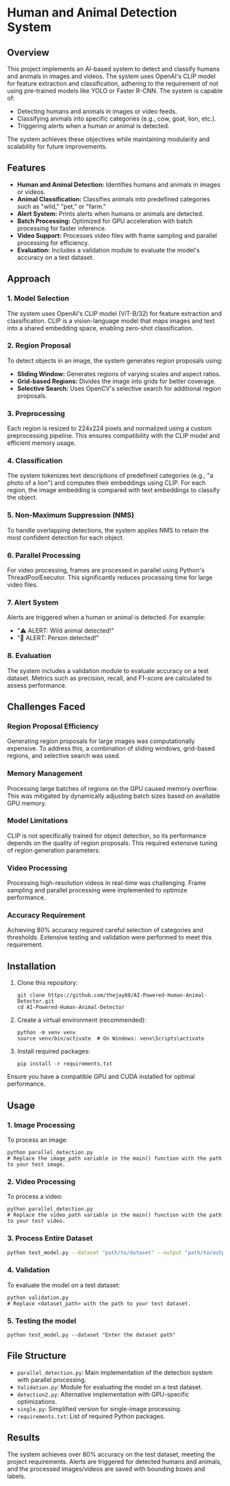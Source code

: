 # Human and Animal Detection System

## Overview
This project implements an AI-based system to detect and classify humans and animals in images and videos. The system uses OpenAI's CLIP model for feature extraction and classification, adhering to the requirement of not using pre-trained models like YOLO or Faster R-CNN. The system is capable of:

- Detecting humans and animals in images or video feeds.
- Classifying animals into specific categories (e.g., cow, goat, lion, etc.).
- Triggering alerts when a human or animal is detected.

The system achieves these objectives while maintaining modularity and scalability for future improvements.

## Features
- **Human and Animal Detection:** Identifies humans and animals in images or videos.
- **Animal Classification:** Classifies animals into predefined categories such as "wild," "pet," or "farm."
- **Alert System:** Prints alerts when humans or animals are detected.
- **Batch Processing:** Optimized for GPU acceleration with batch processing for faster inference.
- **Video Support:** Processes video files with frame sampling and parallel processing for efficiency.
- **Evaluation:** Includes a validation module to evaluate the model's accuracy on a test dataset.

## Approach

### 1. Model Selection
The system uses OpenAI's CLIP model (ViT-B/32) for feature extraction and classification. CLIP is a vision-language model that maps images and text into a shared embedding space, enabling zero-shot classification.

### 2. Region Proposal
To detect objects in an image, the system generates region proposals using:

- **Sliding Window:** Generates regions of varying scales and aspect ratios.
- **Grid-based Regions:** Divides the image into grids for better coverage.
- **Selective Search:** Uses OpenCV's selective search for additional region proposals.

### 3. Preprocessing
Each region is resized to 224x224 pixels and normalized using a custom preprocessing pipeline. This ensures compatibility with the CLIP model and efficient memory usage.

### 4. Classification
The system tokenizes text descriptions of predefined categories (e.g., "a photo of a lion") and computes their embeddings using CLIP. For each region, the image embedding is compared with text embeddings to classify the object.

### 5. Non-Maximum Suppression (NMS)
To handle overlapping detections, the system applies NMS to retain the most confident detection for each object.

### 6. Parallel Processing
For video processing, frames are processed in parallel using Python's ThreadPoolExecutor. This significantly reduces processing time for large video files.

### 7. Alert System
Alerts are triggered when a human or animal is detected. For example:

- "⚠️ ALERT: Wild animal detected!"
- "👤 ALERT: Person detected!"

### 8. Evaluation
The system includes a validation module to evaluate accuracy on a test dataset. Metrics such as precision, recall, and F1-score are calculated to assess performance.

## Challenges Faced

### Region Proposal Efficiency
Generating region proposals for large images was computationally expensive. To address this, a combination of sliding windows, grid-based regions, and selective search was used.

### Memory Management
Processing large batches of regions on the GPU caused memory overflow. This was mitigated by dynamically adjusting batch sizes based on available GPU memory.

### Model Limitations
CLIP is not specifically trained for object detection, so its performance depends on the quality of region proposals. This required extensive tuning of region generation parameters.

### Video Processing
Processing high-resolution videos in real-time was challenging. Frame sampling and parallel processing were implemented to optimize performance.

### Accuracy Requirement
Achieving 80% accuracy required careful selection of categories and thresholds. Extensive testing and validation were performed to meet this requirement.

## Installation
1. Clone this repository:
   ```
   git clone https://github.com/thejay08/AI-Powered-Human-Animal-Detector.git
   cd AI-Powered-Human-Animal-Detector
   ```

2. Create a virtual environment (recommended):
   ```
   python -m venv venv
   source venv/bin/activate  # On Windows: venv\Scripts\activate
   ```

3. Install required packages:
   ```
   pip install -r requirements.txt
   ```

Ensure you have a compatible GPU and CUDA installed for optimal performance.

## Usage

### 1. Image Processing
To process an image:
```
python parallel_detection.py
# Replace the image_path variable in the main() function with the path to your test image.
```

### 2. Video Processing
To process a video:

```
python parallel_detection.py
# Replace the video_path variable in the main() function with the path to your test video.
```

### 3. Process Entire Dataset
```bash
python test_model.py --dataset "path/to/dataset" --output "path/to/output"
```

### 4. Validation
To evaluate the model on a test dataset:
```
python validation.py
# Replace <dataset_path> with the path to your test dataset.
```

### 5. Testing the model
```
python test_model.py --dataset "Enter the dataset path"
```


## File Structure
- `parallel_detection.py`: Main implementation of the detection system with parallel processing.
- `Validation.py`: Module for evaluating the model on a test dataset.
- `detection2.py`: Alternative implementation with GPU-specific optimizations.
- `single.py`: Simplified version for single-image processing.
- `requirements.txt`: List of required Python packages.

## Results
The system achieves over 80% accuracy on the test dataset, meeting the project requirements. Alerts are triggered for detected humans and animals, and the processed images/videos are saved with bounding boxes and labels.
